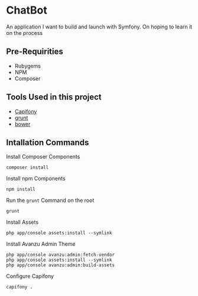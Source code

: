 # ChatBot
An application I want to build and launch with Symfony. On hoping to learn it on the process

## Pre-Requirities
* Rubygems
* NPM
* Composer

## Tools Used in this project
* [Capifony](http://capifony.org/)
* [grunt](http://gruntjs.com/getting-started)
* [bower](http://bower.io/#install-bower)

## Intallation Commands

Install Composer Components
```
composer install
```

Install npm Components
```
npm install
```

Run the `grunt` Command on the root
```
grunt
```

Install Assets
```
php app/console assets:install --symlink
```

Install Avanzu Admin Theme
```
php app/console avanzu:admin:fetch-vendor
php app/console assets:install --symlink
php app/console avanzu:admin:build-assets
```

Configure Capifony
```
capifony .
```
